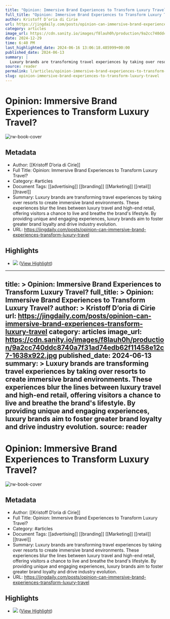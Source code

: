 ```yaml
---
title: "Opinion: Immersive Brand Experiences to Transform Luxury Travel?"
full_title: "Opinion: Immersive Brand Experiences to Transform Luxury Travel?"
author: Kristoff D’oria di Cirie
url: https://jingdaily.com/posts/opinion-can-immersive-brand-experiences-transform-luxury-travel
category: articles
image_url: https://cdn.sanity.io/images/f8lauh0h/production/9a2cc740ddc8740a7f31ad74edb62f11458e12c7-1638x922.jpg
date: 2024-12-29
time: 6:40 PM
last_highlighted_date: 2024-06-16 13:06:18.485999+00:00
published_date: 2024-06-13
summary: |
  Luxury brands are transforming travel experiences by taking over resorts to create immersive brand environments. These experiences blur the lines between luxury travel and high-end retail, offering visitors a chance to live and breathe the brand's lifestyle. By providing unique and engaging experiences, luxury brands aim to foster greater brand loyalty and drive industry evolution.
source: reader
permalink: l/articles/opinion-immersive-brand-experiences-to-transform-luxury-travel
slug: opinion-immersive-brand-experiences-to-transform-luxury-travel
---
```

# Opinion: Immersive Brand Experiences to Transform Luxury Travel?

![rw-book-cover](https://cdn.sanity.io/images/f8lauh0h/production/9a2cc740ddc8740a7f31ad74edb62f11458e12c7-1638x922.jpg)

## Metadata
- Author: [[Kristoff D’oria di Cirie]]
- Full Title: Opinion: Immersive Brand Experiences to Transform Luxury Travel?
- Category: #articles
- Document Tags: [[advertising]] [[branding]] [[Marketing]] [[retail]] [[travel]] 
- Summary: Luxury brands are transforming travel experiences by taking over resorts to create immersive brand environments. These experiences blur the lines between luxury travel and high-end retail, offering visitors a chance to live and breathe the brand's lifestyle. By providing unique and engaging experiences, luxury brands aim to foster greater brand loyalty and drive industry evolution.
- URL: https://jingdaily.com/posts/opinion-can-immersive-brand-experiences-transform-luxury-travel

## Highlights
- ![](https://jingdaily.com/_next/image?url=https%3A%2F%2Fcdn.sanity.io%2Fimages%2Ff8lauh0h%2Fproduction%2F66f0e3e5b0e1138c90effeee83c6b36a445c166c-5325x2995.jpg%3Ffit%3Dmax%26auto%3Dformat&w=3840&q=90) ([View Highlight](https://read.readwise.io/read/01j0gjfp922m59ncps2w8pr5fj))


---
title: >
  Opinion: Immersive Brand Experiences to Transform Luxury Travel?
full_title: >
  Opinion: Immersive Brand Experiences to Transform Luxury Travel?
author: >
  Kristoff D’oria di Cirie
url: https://jingdaily.com/posts/opinion-can-immersive-brand-experiences-transform-luxury-travel
category: articles
image_url: https://cdn.sanity.io/images/f8lauh0h/production/9a2cc740ddc8740a7f31ad74edb62f11458e12c7-1638x922.jpg
published_date: 2024-06-13
summary: >
  Luxury brands are transforming travel experiences by taking over resorts to create immersive brand environments. These experiences blur the lines between luxury travel and high-end retail, offering visitors a chance to live and breathe the brand's lifestyle. By providing unique and engaging experiences, luxury brands aim to foster greater brand loyalty and drive industry evolution.
source: reader
---
# Opinion: Immersive Brand Experiences to Transform Luxury Travel?

![rw-book-cover](https://cdn.sanity.io/images/f8lauh0h/production/9a2cc740ddc8740a7f31ad74edb62f11458e12c7-1638x922.jpg)

## Metadata
- Author: [[Kristoff D’oria di Cirie]]
- Full Title: Opinion: Immersive Brand Experiences to Transform Luxury Travel?
- Category: #articles
- Document Tags: [[advertising]] [[branding]] [[Marketing]] [[retail]] [[travel]] 
- Summary: Luxury brands are transforming travel experiences by taking over resorts to create immersive brand environments. These experiences blur the lines between luxury travel and high-end retail, offering visitors a chance to live and breathe the brand's lifestyle. By providing unique and engaging experiences, luxury brands aim to foster greater brand loyalty and drive industry evolution.
- URL: https://jingdaily.com/posts/opinion-can-immersive-brand-experiences-transform-luxury-travel

## Highlights
- ![](https://jingdaily.com/_next/image?url=https%3A%2F%2Fcdn.sanity.io%2Fimages%2Ff8lauh0h%2Fproduction%2F66f0e3e5b0e1138c90effeee83c6b36a445c166c-5325x2995.jpg%3Ffit%3Dmax%26auto%3Dformat&w=3840&q=90) ([View Highlight](https://read.readwise.io/read/01j0gjfp922m59ncps2w8pr5fj))


